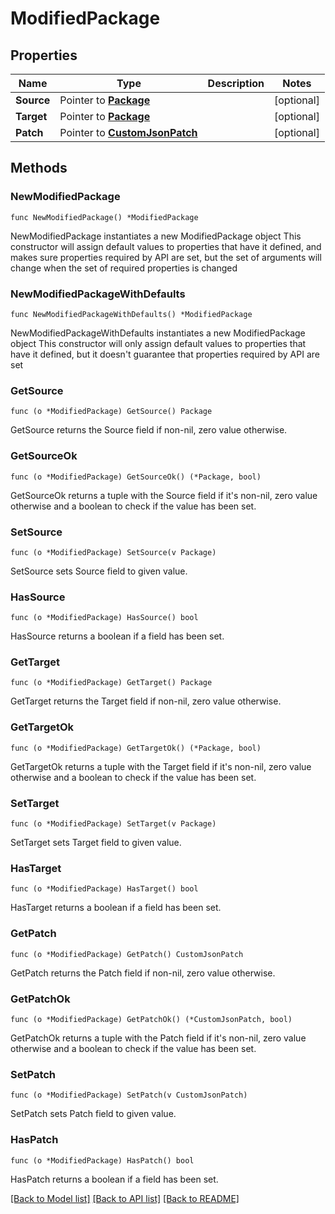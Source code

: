 # ModifiedPackage

## Properties

Name | Type | Description | Notes
------------ | ------------- | ------------- | -------------
**Source** | Pointer to [**Package**](Package.md) |  | [optional] 
**Target** | Pointer to [**Package**](Package.md) |  | [optional] 
**Patch** | Pointer to [**CustomJsonPatch**](CustomJsonPatch.md) |  | [optional] 

## Methods

### NewModifiedPackage

`func NewModifiedPackage() *ModifiedPackage`

NewModifiedPackage instantiates a new ModifiedPackage object
This constructor will assign default values to properties that have it defined,
and makes sure properties required by API are set, but the set of arguments
will change when the set of required properties is changed

### NewModifiedPackageWithDefaults

`func NewModifiedPackageWithDefaults() *ModifiedPackage`

NewModifiedPackageWithDefaults instantiates a new ModifiedPackage object
This constructor will only assign default values to properties that have it defined,
but it doesn't guarantee that properties required by API are set

### GetSource

`func (o *ModifiedPackage) GetSource() Package`

GetSource returns the Source field if non-nil, zero value otherwise.

### GetSourceOk

`func (o *ModifiedPackage) GetSourceOk() (*Package, bool)`

GetSourceOk returns a tuple with the Source field if it's non-nil, zero value otherwise
and a boolean to check if the value has been set.

### SetSource

`func (o *ModifiedPackage) SetSource(v Package)`

SetSource sets Source field to given value.

### HasSource

`func (o *ModifiedPackage) HasSource() bool`

HasSource returns a boolean if a field has been set.

### GetTarget

`func (o *ModifiedPackage) GetTarget() Package`

GetTarget returns the Target field if non-nil, zero value otherwise.

### GetTargetOk

`func (o *ModifiedPackage) GetTargetOk() (*Package, bool)`

GetTargetOk returns a tuple with the Target field if it's non-nil, zero value otherwise
and a boolean to check if the value has been set.

### SetTarget

`func (o *ModifiedPackage) SetTarget(v Package)`

SetTarget sets Target field to given value.

### HasTarget

`func (o *ModifiedPackage) HasTarget() bool`

HasTarget returns a boolean if a field has been set.

### GetPatch

`func (o *ModifiedPackage) GetPatch() CustomJsonPatch`

GetPatch returns the Patch field if non-nil, zero value otherwise.

### GetPatchOk

`func (o *ModifiedPackage) GetPatchOk() (*CustomJsonPatch, bool)`

GetPatchOk returns a tuple with the Patch field if it's non-nil, zero value otherwise
and a boolean to check if the value has been set.

### SetPatch

`func (o *ModifiedPackage) SetPatch(v CustomJsonPatch)`

SetPatch sets Patch field to given value.

### HasPatch

`func (o *ModifiedPackage) HasPatch() bool`

HasPatch returns a boolean if a field has been set.


[[Back to Model list]](../README.md#documentation-for-models) [[Back to API list]](../README.md#documentation-for-api-endpoints) [[Back to README]](../README.md)


